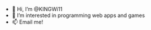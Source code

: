 - 👋 Hi, I’m @KINGWi11
- 👀 I’m interested in programming web apps and games
- 📫 Email me!

<!---
KINGWi11/KINGWi11 is a ✨ special ✨ repository because its `README.md` (this file) appears on your GitHub profile.
You can click the Preview link to take a look at your changes.
--->

